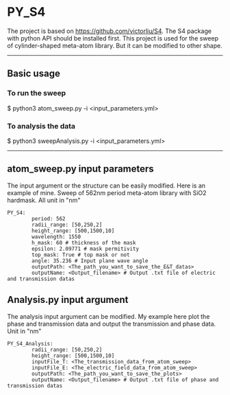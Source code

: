 # PY_S4
The project is based on https://github.com/victorliu/S4. The S4 package with python API should be installed first.
This project is used for the sweep of cylinder-shaped meta-atom library. But it can be modified to other shape.
***
## Basic usage
### To run the sweep
$ python3 atom_sweep.py -i <input_parameters.yml>
### To analysis the data
$ python3 sweepAnalysis.py -i <input_parameters.yml>
***
## atom_sweep.py input parameters
The input argument or the structure can be easily modified. Here is an example of mine.
Sweep of 562nm period meta-atom library with SiO2 hardmask.
All unit in "nm"
```
PY_S4:
        period: 562
        radii_range: [50,250,2]
        height_range: [500,1500,10]
        wavelength: 1550
        h_mask: 60 # thickness of the mask
        epsilon: 2.09771 # mask permitivity
        top_mask: True # top mask or not
        angle: 35.236 # Input plane wave angle
        outputPath: <The_path_you_want_to_save_the_E&T_datas>
        outputName: <Output_filename> # Output .txt file of electric and transmission datas
```
## Analysis.py input argument
The analysis input argument can be modified. My example here plot the phase and transmission data and output the transmission and phase data.
Unit in "nm"
```
PY_S4_Analysis:
        radii_range: [50,250,2]
        height_range: [500,1500,10]
        inputFile_T: <The_transmission_data_from_atom_sweep>
        inputFile_E: <The_electric_field_data_from_atom_sweep>
        outputPath: <The_path_you_want_to_save_the_plots>
        outputName: <Output_filename> # Output .txt file of phase and transmission datas
```
